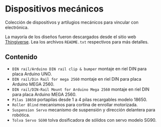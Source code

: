 # Dispositivos mecánicos

Colección de dispositivos y artilugios mecánicos para vincular con electrónica. 

La mayoría de los diseños fueron descargados desde el sitio web [Thingiverse](https://www.thingiverse.com/). Lea los archivos `README.txt` respectivos para más detalles.

## Contenido

- `DIN rail/Arduino DIN rail clip & bumper` montaje en riel DIN para placa Arduino UNO.
- `DIN rail/Din Rail for mega 2560` montaje en riel DIN para placa Arduino MEGA 2560.
- `DIN rail/DIN-Rail Mount for Arduino Mega 2560` montaje en riel DIN para placa Arduino MEGA 2560.
- `Pilas 18650` portapilas desde 1 a 4 pilas recargables modelo 18650.
- `Roller Blind` mecanismos para cortina de enrollar motorizada.
- `Suspension Servo` mecanismo de suspensión y dirección delantera para robótica.
- `Tolva Servo SG90` tolva dosificadora de sólidos con servo modelo SG90.
